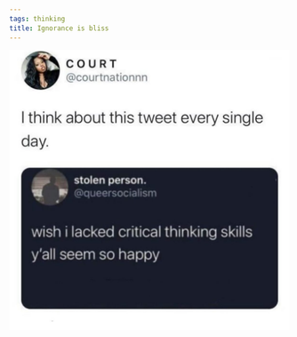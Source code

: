 ```yaml
---
tags: thinking
title: Ignorance is bliss
---
```


![dumb](https://raw.githubusercontent.com/muneer78/muneer78.github.io/master/images/criticalthinking.jpg)
